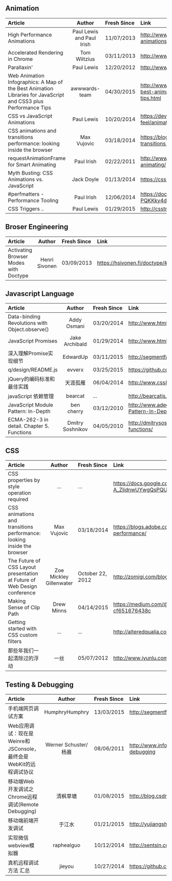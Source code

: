 ## Animation

| Article | Author  | Fresh Since | Link |
| :---------------- |:------------:| :-------| :--------------- | 
| High Performance Animations  | Paul Lewis and Paul Irish | 11/07/2013 | http://www.html5rocks.com/en/tutorials/speed/high-performance-animations/ |
| Accelerated Rendering in Chrome | Tom Wiltzius | 03/11/2013 | http://www.html5rocks.com/en/tutorials/speed/layers/
| Parallaxin' | Paul Lewis| 12/20/2012 | http://www.html5rocks.com/en/tutorials/speed/parallax/ |
| Web Animation Infographics: A Map of the Best Animation Libraries for JavaScript and CSS3 plus Performance Tips| awwwards-team | 04/30/2015 | http://www.awwwards.com/web-animation-infographics-a-map-of-the-best-animation-libraries-for-javascript-and-css3-plus-performance-tips.html |
| CSS vs JavaScript Animations | Paul Lewis | 10/20/2014 | https://developers.google.com/web/fundamentals/look-and-feel/animations/css-vs-javascript | 
| CSS animations and transitions performance: looking inside the browser | Max Vujovic | 03/18/2014 | https://blogs.adobe.com/webplatform/2014/03/18/css-animations-and-transitions-performance/ |
| requestAnimationFrame for Smart Animating | Paul Irish | 02/22/2011 | http://www.paulirish.com/2011/requestanimationframe-for-smart-animating/
| Myth Busting: CSS Animations vs. JavaScript | Jack Doyle | 01/13/2014 | https://css-tricks.com/myth-busting-css-animations-vs-javascript/ | 
| #perfmatters - Performance Tooling | Paul Irish | 12/06/2014 | https://docs.google.com/presentation/d/19R_E5B__kdE55L1bTpS6IFKbYbHq-PQKKky4do5Yc6A/edit# | 
| CSS Triggers .. | Paul Lewis | 01/29/2015 | http://csstriggers.com/ |

## Broser Engineering
| Article | Author  | Fresh Since | Link |
| :---------------- |:------------:| :-------| :--------------- | 
| Activating Browser Modes with Doctype | Henri Sivonen | 03/09/2013 | https://hsivonen.fi/doctype/#ie8 | 

## Javascript Language

| Article | Author  | Fresh Since | Link |
| :---------------- |:------------:| :-------| :--------------- | 
| Data-binding Revolutions with Object.observe() | Addy Osmani | 03/20/2014 | http://www.html5rocks.com/en/tutorials/es7/observe/ |
| JavaScript Promises | Jake Archibald | 01/29/2014 | http://www.html5rocks.com/zh/tutorials/es6/promises/ | 
| 深入理解Promise实现细节 | EdwardUp | 03/11/2015 | http://segmentfault.com/a/1190000002591145 |
| q/design/README.js | evverx | 03/25/2015 | https://github.com/kriskowal/q/blob/v2/design/README.js |
| jQuery的编码标准和最佳实践 | 天涯孤雁 | 06/04/2014 | http://www.css88.com/archives/4836 | 
| javaScript 依赖管理 | bearcat | ... | http://bearcatjs.org/%E5%8D%9A%E5%AE%A2/index.html |
| JavaScript Module Pattern: In-Depth |ben cherry | 03/12/2010 | http://www.adequatelygood.com/JavaScript-Module-Pattern-In-Depth.html |
| ECMA-262-3 in detail. Chapter 5. Functions | Dmitry Soshnikov | 04/05/2010 | http://dmitrysoshnikov.com/ecmascript/chapter-5-functions/ |


## CSS 
| Article  | Author  | Fresh Since | Link |
| :---------------- |:----------:| :-------| :--------------- | 
| CSS properties by style operation required| … | … | https://docs.google.com/a/google.com/spreadsheets/d/1Hvi0nu2wG3oQ51XRHtMv-A_ZlidnwUYwgQsPQUg1R2s/pub?single=true&gid=0&output=html |
| CSS animations and transitions performance: looking inside the browser | Max Vujovic | 03/18/2014 |  https://blogs.adobe.com/webplatform/2014/03/18/css-animations-and-transitions-performance/ | 
| The Future of CSS Layout presentation at Future of Web Design conference | Zoe Mickley Gillenwater | October 22, 2012 | http://zomigi.com/blog/future-css-layout-fowd/ |
| Making Sense of Clip Path | Drew Minns | 04/14/2015 | https://medium.com/@drewisthe/using-making-sense-of-clip-path-cf651676438c |
| Getting started with CSS custom filters | ... | ... | http://alteredqualia.com/css-shaders/article/
| 那些年我们一起清除过的浮动 |一丝 | 05/07/2012 | http://www.iyunlu.com/view/css-xhtml/55.html |

## Testing & Debugging
| Article  | Author  | Fresh Since | Link |
| :---------------- |:----------:| :-------| :--------------- | 
| 手机端网页调试方案 | HumphryHumphry | 13/03/2015 | http://segmentfault.com/a/1190000000313211 |
| Web应用调试：现在是Weinre和JSConsole，最终会是WebKit的远程调试协议 | Werner Schuster/杨晨 | 08/06/2011 | http://www.infoq.com/cn/news/2011/08/mobile-web-debugging |
|  移动端Web开发调试之Chrome远程调试(Remote Debugging) | 清枫草塘 | 01/08/2015 | http://blog.csdn.net/freshlover/article/details/42528643 | 
| 移动端前端开发调试 | 于江水 | 01/21/2015 | http://yujiangshui.com/multidevice-frontend-debug/ |
| 实现微信webview模拟器 | raphealguo | 10/12/2014 | http://sentsin.com/web/244.html | 
| 真机远程调试 方法 汇总 | jieyou | 10/27/2014 |https://github.com/jieyou/remote_inspect_web_on_real_device |
